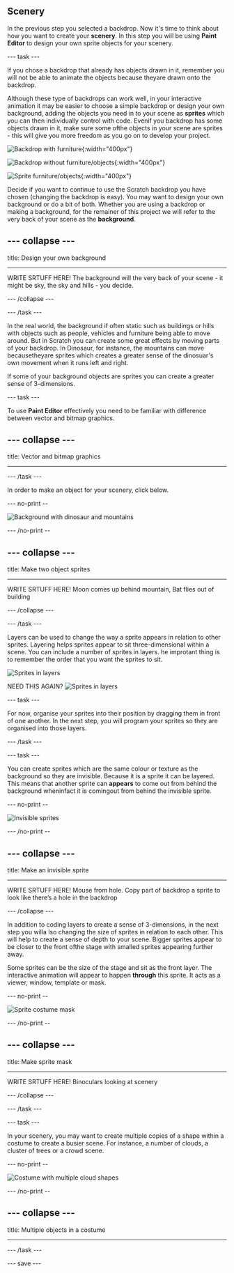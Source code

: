 ## Scenery

In the previous step you selected a backdrop. Now it's time to think about how you want to create your **scenery**. In this step you will be using **Paint Editor** to design your own sprite objects for your scenery.

--- task ---

If you chose a backdrop that already has objects drawn in it, remember you will not be able to animate the objects because theyare drawn onto the backdrop. 

Although these type of backdrops can work well, in your interactive animation it may be easier to choose a simple backdrop or design your own background, adding the objects you need in to your scene as **sprites** which you can then individually control with code. Evenif you backdrop has some objects drawn in it, make sure some ofthe objects in your scene are sprites - this will give you more freedom as you go on to develop your project.

![Backdrop with furniture](images/challenge2-backdrop-bedroom.png){:width="400px"}

![Backdrop without furniture/objects](images/challenge2-backdrop-no-objects.png){:width="400px"}

![Sprite furniture/objects](images/challenge2-objects.png){:width="400px"}

Decide if you want to continue to use the Scratch backdrop you have chosen (changing the backdrop is easy). You may want to design your own background or do a bit of both. Whether you are using a backdrop or making a background, for the remainer of this project we will refer to the very back of your scene as the **background**.

--- collapse ---
---

title: Design your own background

---

WRITE SRTUFF HERE! The background will the very back of your scene - it  might be sky, the sky and hills - you decide. 

--- /collapse ---

--- /task ---

In the real world, the background if often static such as buildings or hills with objects such as people, vehicles and furniture being able to move around. But in Scratch you can create some great effects by moving parts of your backdrop. In Dinosaur, for instance, the mountains can move becausetheyare sprites which creates a greater sense of the dinosuar's own movement when it runs left and right.

If some of your background objects are sprites you can create a greater sense of 3-dimensions.

--- task ---

To use **Paint Editor** effectively you need to be familiar with difference between vector and bitmap graphics.

--- collapse ---
---

title: Vector and bitmap graphics

---

--- /task ---

In order to make an object for your scenery, click below.

--- no-print --

![Background with dinosaur and mountains](images/challenge2-dinosaur-left-right.gif)

--- /no-print --

--- collapse ---
---

title: Make two object sprites

---

WRITE SRTUFF HERE! Moon comes up behind mountain, Bat flies out of building

--- /collapse ---

--- /task ---

Layers can be used to change the way a sprite appears in relation to other sprites. Layering helps sprites appear to sit three-dimensional within a scene. You can include a number of sprites in layers. he improtant thing is to remember the order that you want the sprites to sit.

![Sprites in layers](images/challenge2-sprite-layers.png)

NEED THIS AGAIN? 
![Sprites in layers](images/challenge2-sprite-layers.gif)

--- task ---

For now, organise your sprites into their position by dragging them in front of one another. In the next step, you will program your sprites so they are organised into those layers.

--- /task ---

--- task ---

You can create sprites which are the same colour or texture as the background so they are invisible. Because it is a sprite it can be layered. This means that another sprite can **appears** to come out from behind the background wheninfact it is comingout from behind the invisible sprite.

--- no-print --

![Invisible sprites](images/challenge2-sprite-invisible.gif)

--- /no-print --

--- collapse ---
---

title: Make an invisible sprite

---

WRITE SRTUFF HERE! Mouse from hole. Copy part of backdrop a sprite to look like there’s a hole in the backdrop

--- /collapse ---

In addition to coding layers to create a sense of 3-dimensions, in the next step you willa lso changing the size of sprites in relation to each other. This will help to create a sense of depth to your scene. Bigger sprites appear to be closer to the front ofthe stage with smalled sprites appearing further away.

Some sprites can be the size of the stage and sit as the front layer. The interactive animation will appear to happen **through** this sprite. It acts as a viewer, window, template or mask.

--- no-print --

![Sprite costume mask](images/challenge2-sprite-costume-mask.gif)

--- /no-print --

--- collapse ---
---

title: Make sprite mask

---

WRITE SRTUFF HERE! Binoculars looking at scenery

--- /collapse ---

--- /task ---

--- task ---

In your scenery, you may want to create multiple copies of a shape within a costume to create a busier scene. For instance, a number of clouds, a cluster of trees or a crowd scene.

--- no-print --

![Costume with multiple cloud shapes](images/challenge2-sprite-costume-multiples.gif)

--- /no-print --

--- collapse ---
---

title: Multiple objects in a costume

---

--- /task ---

--- save ---

